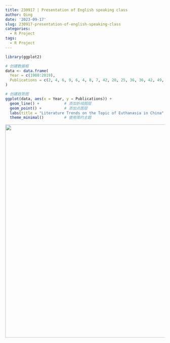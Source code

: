 ```yaml
---
title: 230917 | Presentation of English speaking class
author: Qing
date: '2023-09-17'
slug: 230917-presentation-of-english-speaking-class
categories:
  - R Project
tags:
  - R Project
---
```





```r
library(ggplot2)
```




```r
# 创建数据框
data <- data.frame(
  Year = c(1980:2019),
  Publications = c(2, 4, 6, 9, 6, 4, 8, 7, 42, 28, 25, 36, 36, 42, 49, 56, 48, 47, 43, 58, 60, 58, 77, 91, 91, 115, 132, 138, 150, 122, 124, 163, 179, 150, 124, 122, 124, 120, 71, 99)
)

# 创建趋势图
ggplot(data, aes(x = Year, y = Publications)) +
  geom_line() +           # 添加折线图层
  geom_point() +          # 添加点图层
  labs(title = "Literature Trends on the Topic of Euthanasia in China", x = "Year", y = "Number of Publications") +  # 添加标题和轴标签
  theme_minimal()         # 使用简约主题
```

<img src="{{< blogdown/postref >}}index_files/figure-html/unnamed-chunk-2-1.png" width="672" />

